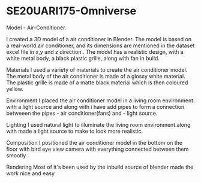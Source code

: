 # SE20UARI175-Omniverse
Model - Air-Conditioner.

I created a 3D model of a air conditioner in Blender. The model is based on a real-world air conditioner, and its dimensions are mentioned in the dataset excel file in x,y and z direction . The model has a realistic design, with a white metal body, a black plastic grille, along with fan in build.

Materials
I used a variety of materials to create the air conditioner model. The metal body of the air conditioner is made of a glossy white material. The plastic grille is made of a matte black material which is then coloured yellow.

Environment
I placed the air conditioner model in a living room environment. with a light source and along with i have add pipes to form a connection betweeen the pipes - air conditioner(fans) and - light source.

Lighting
I used natural light to illuminate the living room environment.along with made a light source to make to look more realistic.

Composition
I positioned the air conditioner model in the bottom on the floor with bird eye view camera with everything connected between them smootly.

Rendering
Most of it's been used by the inbuild source of blender made the work nice and easy 
